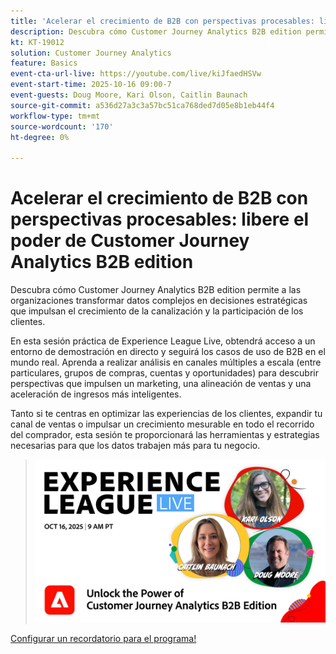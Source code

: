 ```yaml
---
title: 'Acelerar el crecimiento de B2B con perspectivas procesables: libere el poder de Customer Journey Analytics B2B edition'
description: Descubra cómo Customer Journey Analytics B2B edition permite a las organizaciones transformar datos complejos en decisiones estratégicas que impulsan el crecimiento de la canalización y la participación de los clientes.
kt: KT-19012
solution: Customer Journey Analytics
feature: Basics
event-cta-url-live: https://youtube.com/live/kiJfaedHSVw
event-start-time: 2025-10-16 09:00-7
event-guests: Doug Moore, Kari Olson, Caitlin Baunach
source-git-commit: a536d27a3c3a57bc51ca768ded7d05e8b1eb44f4
workflow-type: tm+mt
source-wordcount: '170'
ht-degree: 0%

---
```


# Acelerar el crecimiento de B2B con perspectivas procesables: libere el poder de Customer Journey Analytics B2B edition

Descubra cómo Customer Journey Analytics B2B edition permite a las organizaciones transformar datos complejos en decisiones estratégicas que impulsan el crecimiento de la canalización y la participación de los clientes.

En esta sesión práctica de Experience League Live, obtendrá acceso a un entorno de demostración en directo y seguirá los casos de uso de B2B en el mundo real. Aprenda a realizar análisis en canales múltiples a escala (entre particulares, grupos de compras, cuentas y oportunidades) para descubrir perspectivas que impulsen un marketing, una alineación de ventas y una aceleración de ingresos más inteligentes.

Tanto si te centras en optimizar las experiencias de los clientes, expandir tu canal de ventas o impulsar un crecimiento mesurable en todo el recorrido del comprador, esta sesión te proporcionará las herramientas y estrategias necesarias para que los datos trabajen más para tu negocio.

> ![Mostrar titular](../assets/exl-live-episode-10-16-25-web-banner.png)

[Configurar un recordatorio para el programa!](https://youtube.com/live/kiJfaedHSVw)


